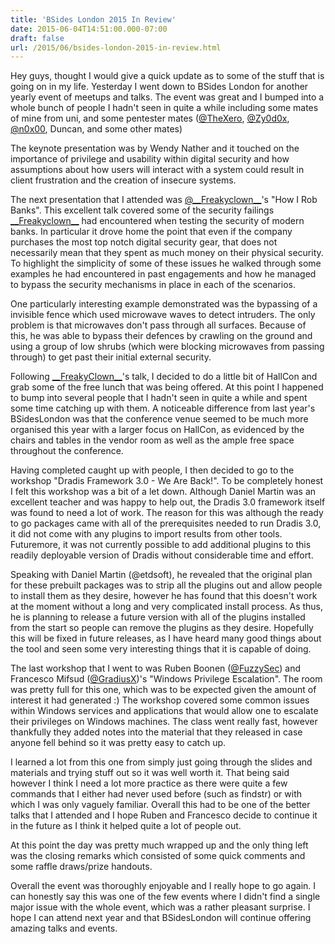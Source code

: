 ```yaml
---
title: 'BSides London 2015 In Review'
date: 2015-06-04T14:51:00.000-07:00
draft: false
url: /2015/06/bsides-london-2015-in-review.html
---
```


Hey guys, thought I would give a quick update as to some of the stuff that is going on in my life. Yesterday I went down to BSides London for another yearly event of meetups and talks. The event was great and I bumped into a whole bunch of people I hadn't seen in quite a while including some mates of mine from uni, and some pentester mates ([@TheXero](https://twitter.com/thexerocouk), [@Zy0d0x](https://twitter.com/TrackerIss), [@n0x00](https://twitter.com/n0x00), Duncan, and some other mates)

The keynote presentation was by Wendy Nather and it touched on the importance of privilege and usability within digital security and how assumptions about how users will interact with a system could result in client frustration and the creation of insecure systems.

The next presentation that I attended was [@\_\_Freakyclown\_\_](https://twitter.com/_freakyclown_)'s "How I Rob Banks". This excellent talk covered some of the security failings [\_\_Freakyclown\_\_](https://twitter.com/_freakyclown_) had encountered when testing the security of modern banks. In particular it drove home the point that even if the company purchases the most top notch digital security gear, that does not necessarily mean that they spent as much money on their physical security. To highlight the simplicity of some of these issues he walked through some examples he had encountered in past engagements and how he managed to bypass the security mechanisms in place in each of the scenarios.

One particularly interesting example demonstrated was the bypassing of a invisible fence which used microwave waves to detect intruders. The only problem is that microwaves don't pass through all surfaces. Because of this, he was able to bypass their defences by crawling on the ground and using a group of low shrubs (which were blocking microwaves from passing through) to get past their initial external security.

Following [\_\_FreakyClown\_\_](https://twitter.com/_freakyclown_)'s talk, I decided to do a little bit of HallCon and grab some of the free lunch that was being offered. At this point I happened to bump into several people that I hadn't seen in quite a while and spent some time catching up with them. A noticeable difference from last year's BSidesLondon was that the conference venue seemed to be much more organised this year with a larger focus on HallCon, as evidenced by the chairs and tables in the vendor room as well as the ample free space throughout the conference.

Having completed caught up with people, I then decided to go to the workshop "Dradis Framework 3.0 - We Are Back!". To be completely honest I felt this workshop was a bit of a let down. Although Daniel Martin was an excellent teacher and was happy to help out, the Dradis 3.0 framework itself was found to need a lot of work. The reason for this was although the ready to go packages came with all of the prerequisites needed to run Dradis 3.0, it did not come with any plugins to import results from other tools. Futuremore, it was not currently possible to add additional plugins to this readily deployable version of Dradis without considerable time and effort.

Speaking with Daniel Martin (@etdsoft), he revealed that the original plan for these prebuilt packages was to strip all the plugins out and allow people to install them as they desire, however he has found that this doesn't work at the moment without a long and very complicated install process. As thus, he is planning to release a future version with all of the plugins installed from the start so people can remove the plugins as they desire. Hopefully this will be fixed in future releases, as I have heard many good things about the tool and seen some very interesting things that it is capable of doing.

The last workshop that I went to was Ruben Boonen ([@FuzzySec](https://twitter.com/FuzzySec)) and Francesco Mifsud ([@GradiusX](https://twitter.com/GradiusX))'s "Windows Privilege Escalation". The room was pretty full for this one, which was to be expected given the amount of interest it had generated :) The workshop covered some common issues within Windows services and applications that would allow one to escalate their privileges on Windows machines. The class went really fast, however thankfully they added notes into the material that they released in case anyone fell behind so it was pretty easy to catch up.

I learned a lot from this one from simply just going through the slides and materials and trying stuff out so it was well worth it. That being said however I think I need a lot more practice as there were quite a few commands that I either had never used before (such as findstr) or with which I was only vaguely familiar. Overall this had to be one of the better talks that I attended and I hope Ruben and Francesco decide to continue it in the future as I think it helped quite a lot of people out.

At this point the day was pretty much wrapped up and the only thing left was the closing remarks which consisted of some quick comments and some raffle draws/prize handouts.

Overall the event was thoroughly enjoyable and I really hope to go again. I can honestly say this was one of the few events where I didn't find a single major issue with the whole event, which was a rather pleasant surprise. I hope I can attend next year and that BSidesLondon will continue offering amazing talks and events.